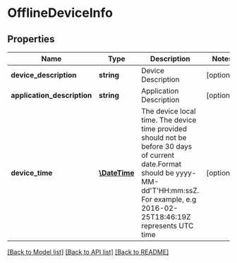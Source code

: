 # OfflineDeviceInfo

## Properties
Name | Type | Description | Notes
------------ | ------------- | ------------- | -------------
**device_description** | **string** | Device Description | [optional] 
**application_description** | **string** | Application Description | [optional] 
**device_time** | [**\DateTime**](\DateTime.md) | The device local time. The device time provided should not be before 30 days of current date.Format should be yyyy-MM-dd&#39;T&#39;HH:mm:ssZ. For example, e.g 2016-02-25T18:46:19Z represents UTC time | [optional] 

[[Back to Model list]](../README.md#documentation-for-models) [[Back to API list]](../README.md#documentation-for-api-endpoints) [[Back to README]](../README.md)


